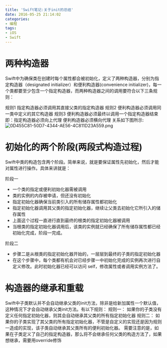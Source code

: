 ```yaml
---
title: 'Swift笔记:关于init的总结'
date: 2016-05-25 21:14:02
categories:
- 编程
tags:
- iOS
- Swift
---
```

# 两种构造器
Swift中为确保类在创建时每个属性都会被初始化，定义了两种构造器，分别为指定构造器（designated initializer）和便利构造器(convenience initializer)，每一个类都要至少包含一个指定构造器，而两种构造器之间的调用要符合以下三条规则：
<!-- more -->
规则1
指定构造器必须调用其直接父类的指定构造器
规则2
便利构造器必须调用同一类中定义的其它构造器
规则3
便利构造器必须最终以调用一个指定构造器结束
即：指定构造器必须向上代理
便利构造器必须横向代理
关系如下图所示:
![0D455C81-50D7-4344-AE56-4C811D23A559.png](http://occxq9xco.bkt.clouddn.com/init.jpg)
# 初始化的两个阶段(两段式构造过程)
Swift中类的构造包含两个阶段。简单来说，就是要保证属性先初始化，然后才能对属性进行操作。具体来讲就是：

阶段一
- 一个类的指定或便利初始化器需被调用
- 类的实例的内存被申请，但还没有初始化
- 指定初始化器确保当前类引入的所有储存属性都初始化
- 指定初始化器调用其父类的指定初始化器，继续让父类去初始化它所引入的储存属性
- 上面这个过程一直进行直到最终的根类的指定初始化器被调用
- 当根类的指定初始化器调用后，该类的实例就已经确保了所有储存属性都已经初始化完成，阶段一完成。

阶段二
- 步骤二是从根类的指定初始化器开始的，一层层到最终的子类的指定初始化器
- 在这个步骤中，每个类都有机会对已经步骤一中初始化完成的实例再次进行自定义修改。此时初始化器已经可以访问 self，修改属性或者调用实例方法了。

# 构造器的继承和重载
Swift中子类默认并不会自动继承父类的init方法，除非是给新加属性一个默认值，这种情况下才会自动继承父类init方法。有以下规则：
规则一：
如果你的子类没有定义任何指定初始化器，则其会自动继承其父类的所有指定初始化器
规则二：
如果你的子类实现了其父类的所有指定初始化器，不管是自定义的实现还是因为规则一造成的实现，该子类自动继承其父类所有的便利初始化器。
需要注意的是，如果在子类定义了自己的指定构造器，那么将不会继承任何父类的构造方法了，如果想继承，需要用override修饰